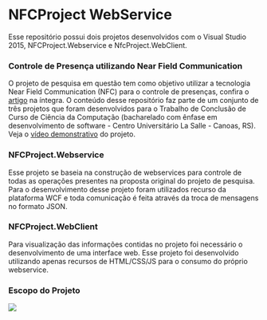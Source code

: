 # NFCProject WebService
Esse repositório possui dois projetos desenvolvidos com o Visual Studio 2015, NFCProject.Webservice e NfcProject.WebClient.

<h3>Controle de Presença utilizando Near Field Communication</h3>
O projeto de pesquisa em questão tem como objetivo utilizar a tecnologia Near Field Communication (NFC) para o controle de presenças, confira o <a href="http://pt.slideshare.net/marcielribeirotorres/controle-de-presenas-utilizando-nfc" target="_blank">artigo</a> na íntegra.
O conteúdo desse repositório faz parte de um conjunto de três projetos que foram desenvolvidos para o Trabalho de Conclusão de Curso de Ciência da Computação (bacharelado com ênfase em desenvolvimento de software - Centro Universitário La Salle - Canoas, RS). 
 Veja o <a href="https://www.youtube.com/watch?v=86peaW43-_I" target="_blank">vídeo demonstrativo</a> do projeto.

<h3>NFCProject.Webservice</h3>
Esse projeto se baseia na construção de webservices para controle de todas as operações presentes na proposta original do projeto de pesquisa.
Para o desenvolvimento desse projeto foram utilizados recurso da plataforma WCF e toda comunicação é feita através da troca de mensagens no formato JSON.

<h3>NFCProject.WebClient</h3>
Para visualização das informações contidas no projeto foi necessário o desenvolvimento de uma interface web.
Esse projeto foi desenvolvido utilizando apenas recursos de HTML/CSS/JS para o consumo do próprio webservice.

<h3>Escopo do Projeto</h3>
<img src="https://s3.amazonaws.com/nfcproject/images/Projeto-NFC-Marciel-Torres.jpg" border="0">
 

